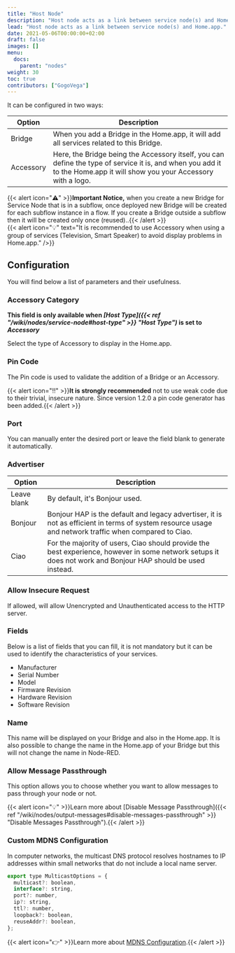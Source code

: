 ```yaml
---
title: "Host Node"
description: "Host node acts as a link between service node(s) and Home.app"
lead: "Host node acts as a link between service node(s) and Home.app."
date: 2021-05-06T00:00:00+02:00
draft: false
images: []
menu:
  docs:
    parent: "nodes"
weight: 30
toc: true
contributors: ["GogoVega"]
---
```


It can be configured in two ways:

| Option    | Description                                                                                                                                                             |
| --------- | ----------------------------------------------------------------------------------------------------------------------------------------------------------------------- |
| Bridge    | When you add a Bridge in the Home.app, it will add all services related to this Bridge.                                                                                 |
| Accessory | Here, the Bridge being the Accessory itself, you can define the type of service it is, and when you add it to the Home.app it will show you your Accessory with a logo. |

{{< alert icon="⚠️" >}}**Important Notice,** when you create a new Bridge for Service Node that is in a subflow, once deployed new Bridge will be created for each subflow instance in a flow. If you create a Bridge outside a subflow then it will be created only once (reused)..{{< /alert >}}
\
{{< alert icon="💡" text="It is recommended to use Accessory when using a group of services (Television, Smart Speaker) to avoid display problems in Home.app." />}}

## Configuration

You will find below a list of parameters and their usefulness.

### Accessory Category

**This field is only available when _[Host Type]({{< ref "/wiki/nodes/service-node#host-type" >}} "Host Type")_ is set to _Accessory_**

Select the type of Accessory to display in the Home.app.

### Pin Code

The Pin code is used to validate the addition of a Bridge or an Accessory.

{{< alert icon="‼️" >}}**It is strongly recommended** not to use weak code due to their trivial, insecure nature. Since version 1.2.0 a pin code generator has been added.{{< /alert >}}

### Port

You can manually enter the desired port or leave the field blank to generate it automatically.

### Advertiser

| Option      | Description                                                                                                                                                 |
| ----------- | ----------------------------------------------------------------------------------------------------------------------------------------------------------- |
| Leave blank | By default, it's Bonjour used.                                                                                                                              |
| Bonjour     | Bonjour HAP is the default and legacy advertiser, it is not as efficient in terms of system resource usage and network traffic when compared to Ciao.       |
| Ciao        | For the majority of users, Ciao should provide the best experience, however in some network setups it does not work and Bonjour HAP should be used instead. |

### Allow Insecure Request

If allowed, will allow Unencrypted and Unauthenticated access to the HTTP server.

### Fields

Below is a list of fields that you can fill, it is not mandatory but it can be used to identify the characteristics of your services.

- Manufacturer
- Serial Number
- Model
- Firmware Revision
- Hardware Revision
- Software Revision

### Name

This name will be displayed on your Bridge and also in the Home.app. It is also possible to change the name in the Home.app of your Bridge but this will not change the name in Node-RED.

### Allow Message Passthrough

This option allows you to choose whether you want to allow messages to pass through your node or not.

{{< alert icon="💡" >}}Learn more about [Disable Message Passthrough]({{< ref "/wiki/nodes/output-messages#disable-messages-passthrough" >}} "Disable Messages Passthrough").{{< /alert >}}

### Custom MDNS Configuration

In computer networks, the multicast DNS protocol resolves hostnames to IP addresses within small networks that do not include a local name server.

```js
export type MulticastOptions = {
  multicast?: boolean,
  interface?: string,
  port?: number,
  ip?: string,
  ttl?: number,
  loopback?: boolean,
  reuseAddr?: boolean,
};
```

{{< alert icon="👉" >}}Learn more about [MDNS Configuration](https://github.com/mafintosh/multicast-dns).{{< /alert >}}
